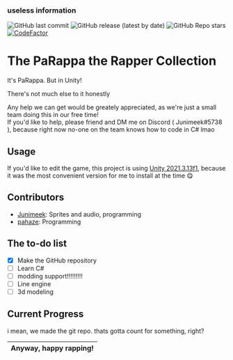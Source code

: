 ### useless information
![GitHub last commit](https://img.shields.io/github/last-commit/Junimeek/PaRappaCollection?logo=github)
![GitHub release (latest by date)](https://img.shields.io/github/v/release/Junimeek/PaRappaCollection)
![GitHub Repo stars](https://img.shields.io/github/stars/Junimeek/PaRappaCollection?style=social)\
[![CodeFactor](https://www.codefactor.io/repository/github/junimeek/parappacollection/badge)](https://www.codefactor.io/repository/github/junimeek/parappacollection)

# The PaRappa the Rapper Collection


It's PaRappa. But in Unity!

There's not much else to it honestly

Any help we can get would be greately appreciated, as we're just a small team doing this in our free time!\
If you'd like to help, please friend and DM me on Discord ( Junimeek#5738 ), because right now no-one on the team knows how to code in C# lmao

## Usage
If you'd like to edit the game, this project is using [Unity 2021.3.13f1](https://unity.com/releases/editor/whats-new/2021.3.13), because it was the most convenient version for me to install at the time 😋

## Contributors
- [Junimeek](https://github.com/Junimeek): Sprites and audio, programming
- [pahaze](https://github.com/pahaze): Programming

## The to-do list
- [x] Make the GitHub repository
- [ ] Learn C#
- [ ] modding support!!!!!!!!!
- [ ] Line engine
- [ ] 3d modeling

## Current Progress
i mean, we made the git repo. thats gotta count for something, right?

| Anyway, happy rapping!
|-
